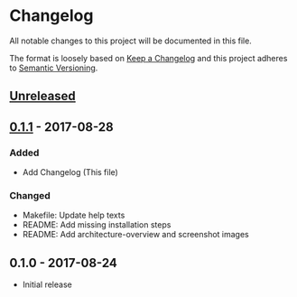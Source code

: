 # Changelog
All notable changes to this project will be documented in this file.

The format is loosely based on [Keep a Changelog]
and this project adheres to [Semantic Versioning].

[Keep a Changelog]: http://keepachangelog.com/en/1.0.0/
[Semantic Versioning]: http://semver.org/spec/v2.0.0.html

## [Unreleased]

## [0.1.1] - 2017-08-28
### Added
- Add Changelog (This file)
### Changed
- Makefile: Update help texts
- README: Add missing installation steps
- README: Add architecture-overview and screenshot images

## 0.1.0 - 2017-08-24
- Initial release

[Unreleased]: https://github.com/toricls/github-codebuild-integration/compare/0.1.1...HEAD
[0.1.1]:
https://github.com/toricls/github-codebuild-integration/compare/0.1.0...0.1.1
